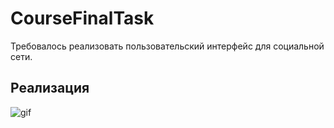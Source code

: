 # CourseFinalTask
Требовалось реализовать пользовательский интерфейс для социальной сети.

## Реализация

![gif](https://github.com/bryakotkin/CourseFinalTask/blob/master/Screenshots/1.gif)
